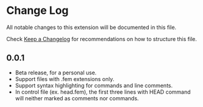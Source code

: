 # Change Log

All notable changes to this extension will be documented in this file.

Check [Keep a Changelog](http://keepachangelog.com/) for recommendations on how to structure this file.

## 0.0.1

- Beta release, for a personal use.
- Support files with .fem extensions only.
- Support syntax highlighting for commands and line comments.
- In control file (ex. head.fem), the first three lines with HEAD command will neither marked as comments nor commands.